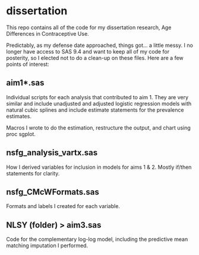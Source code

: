 # dissertation
This repo contains all of the code for my dissertation research, Age Differences in Contraceptive Use. 

Predictably, as my defense date approached, things got... a little messy. I no longer have access to SAS 9.4 and want to keep all of my code for posterity, so I elected not to do a clean-up on these files. Here are a few points of interest:

## aim1*.sas
Individual scripts for each analysis that contributed to aim 1. They are very similar and include unadjusted and adjusted logistic regression models with natural cubic splines and include estimate statements for the prevalence estimates.

Macros I wrote to do the estimation, restructure the output, and chart using proc sgplot.

## nsfg_analysis_vartx.sas
How I derived variables for inclusion in models for aims 1 & 2. Mostly if/then statements for clarity.

## nsfg_CMcWFormats.sas
Formats and labels I created for each variable.

## NLSY (folder) > aim3.sas
Code for the complementary log-log model, including the predictive mean matching imputation I performed. 
